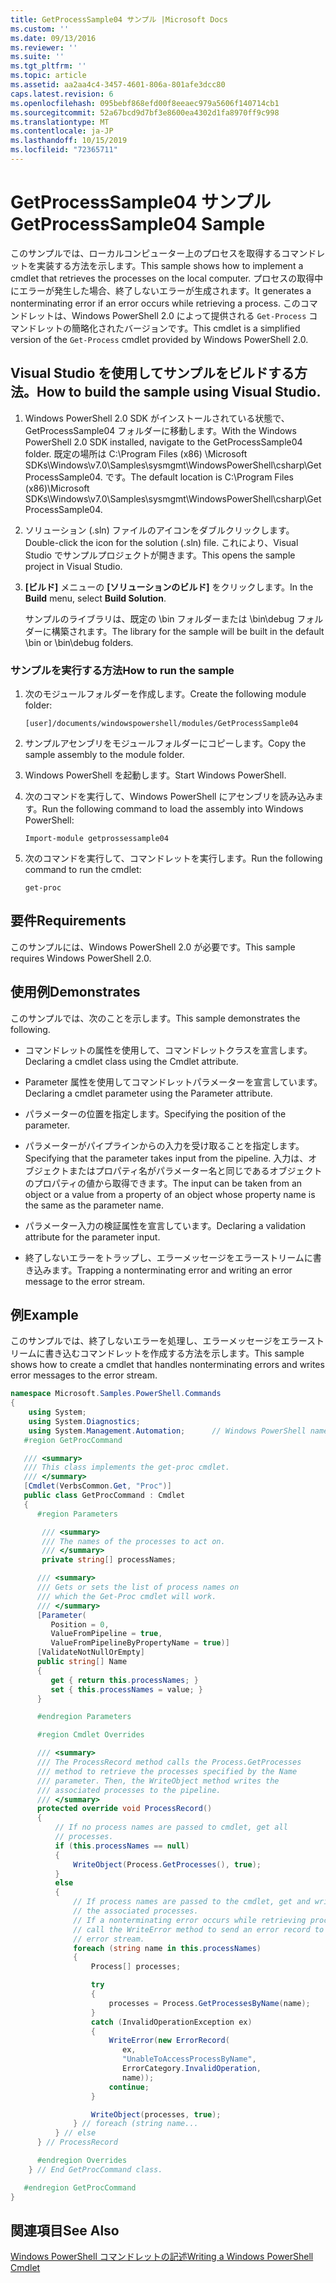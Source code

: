 ```yaml
---
title: GetProcessSample04 サンプル |Microsoft Docs
ms.custom: ''
ms.date: 09/13/2016
ms.reviewer: ''
ms.suite: ''
ms.tgt_pltfrm: ''
ms.topic: article
ms.assetid: aa2aa4c4-3457-4601-806a-801afe3dcc80
caps.latest.revision: 6
ms.openlocfilehash: 095bebf868efd00f8eeaec979a5606f140714cb1
ms.sourcegitcommit: 52a67bcd9d7bf3e8600ea4302d1fa8970ff9c998
ms.translationtype: MT
ms.contentlocale: ja-JP
ms.lasthandoff: 10/15/2019
ms.locfileid: "72365711"
---
```

# <a name="getprocesssample04-sample"></a><span data-ttu-id="554fd-102">GetProcessSample04 サンプル</span><span class="sxs-lookup"><span data-stu-id="554fd-102">GetProcessSample04 Sample</span></span>

<span data-ttu-id="554fd-103">このサンプルでは、ローカルコンピューター上のプロセスを取得するコマンドレットを実装する方法を示します。</span><span class="sxs-lookup"><span data-stu-id="554fd-103">This sample shows how to implement a cmdlet that retrieves the processes on the local computer.</span></span> <span data-ttu-id="554fd-104">プロセスの取得中にエラーが発生した場合、終了しないエラーが生成されます。</span><span class="sxs-lookup"><span data-stu-id="554fd-104">It generates a nonterminating error if an error occurs while retrieving a process.</span></span> <span data-ttu-id="554fd-105">このコマンドレットは、Windows PowerShell 2.0 によって提供される `Get-Process` コマンドレットの簡略化されたバージョンです。</span><span class="sxs-lookup"><span data-stu-id="554fd-105">This cmdlet is a simplified version of the `Get-Process` cmdlet provided by Windows PowerShell 2.0.</span></span>

## <a name="how-to-build-the-sample-using-visual-studio"></a><span data-ttu-id="554fd-106">Visual Studio を使用してサンプルをビルドする方法。</span><span class="sxs-lookup"><span data-stu-id="554fd-106">How to build the sample using Visual Studio.</span></span>

1. <span data-ttu-id="554fd-107">Windows PowerShell 2.0 SDK がインストールされている状態で、GetProcessSample04 フォルダーに移動します。</span><span class="sxs-lookup"><span data-stu-id="554fd-107">With the Windows PowerShell 2.0 SDK installed, navigate to the GetProcessSample04 folder.</span></span> <span data-ttu-id="554fd-108">既定の場所は C:\Program Files (x86) \Microsoft SDKs\Windows\v7.0\Samples\sysmgmt\WindowsPowerShell\csharp\GetProcessSample04. です。</span><span class="sxs-lookup"><span data-stu-id="554fd-108">The default location is C:\Program Files (x86)\Microsoft SDKs\Windows\v7.0\Samples\sysmgmt\WindowsPowerShell\csharp\GetProcessSample04.</span></span>

2. <span data-ttu-id="554fd-109">ソリューション (.sln) ファイルのアイコンをダブルクリックします。</span><span class="sxs-lookup"><span data-stu-id="554fd-109">Double-click the icon for the solution (.sln) file.</span></span> <span data-ttu-id="554fd-110">これにより、Visual Studio でサンプルプロジェクトが開きます。</span><span class="sxs-lookup"><span data-stu-id="554fd-110">This opens the sample project in Visual Studio.</span></span>

3. <span data-ttu-id="554fd-111">**[ビルド]** メニューの **[ソリューションのビルド]** をクリックします。</span><span class="sxs-lookup"><span data-stu-id="554fd-111">In the **Build** menu, select **Build Solution**.</span></span>

    <span data-ttu-id="554fd-112">サンプルのライブラリは、既定の \bin フォルダーまたは \bin\debug フォルダーに構築されます。</span><span class="sxs-lookup"><span data-stu-id="554fd-112">The library for the sample will be built in the default \bin or \bin\debug folders.</span></span>

### <a name="how-to-run-the-sample"></a><span data-ttu-id="554fd-113">サンプルを実行する方法</span><span class="sxs-lookup"><span data-stu-id="554fd-113">How to run the sample</span></span>

1. <span data-ttu-id="554fd-114">次のモジュールフォルダーを作成します。</span><span class="sxs-lookup"><span data-stu-id="554fd-114">Create the following module folder:</span></span>

    `[user]/documents/windowspowershell/modules/GetProcessSample04`

2. <span data-ttu-id="554fd-115">サンプルアセンブリをモジュールフォルダーにコピーします。</span><span class="sxs-lookup"><span data-stu-id="554fd-115">Copy the sample assembly to the module folder.</span></span>

3. <span data-ttu-id="554fd-116">Windows PowerShell を起動します。</span><span class="sxs-lookup"><span data-stu-id="554fd-116">Start Windows PowerShell.</span></span>

4. <span data-ttu-id="554fd-117">次のコマンドを実行して、Windows PowerShell にアセンブリを読み込みます。</span><span class="sxs-lookup"><span data-stu-id="554fd-117">Run the following command to load the assembly into Windows PowerShell:</span></span>

    `Import-module getprossessample04`

5. <span data-ttu-id="554fd-118">次のコマンドを実行して、コマンドレットを実行します。</span><span class="sxs-lookup"><span data-stu-id="554fd-118">Run the following command to run the cmdlet:</span></span>

    `get-proc`

## <a name="requirements"></a><span data-ttu-id="554fd-119">要件</span><span class="sxs-lookup"><span data-stu-id="554fd-119">Requirements</span></span>

<span data-ttu-id="554fd-120">このサンプルには、Windows PowerShell 2.0 が必要です。</span><span class="sxs-lookup"><span data-stu-id="554fd-120">This sample requires Windows PowerShell 2.0.</span></span>

## <a name="demonstrates"></a><span data-ttu-id="554fd-121">使用例</span><span class="sxs-lookup"><span data-stu-id="554fd-121">Demonstrates</span></span>

<span data-ttu-id="554fd-122">このサンプルでは、次のことを示します。</span><span class="sxs-lookup"><span data-stu-id="554fd-122">This sample demonstrates the following.</span></span>

- <span data-ttu-id="554fd-123">コマンドレットの属性を使用して、コマンドレットクラスを宣言します。</span><span class="sxs-lookup"><span data-stu-id="554fd-123">Declaring a cmdlet class using the Cmdlet attribute.</span></span>

- <span data-ttu-id="554fd-124">Parameter 属性を使用してコマンドレットパラメーターを宣言しています。</span><span class="sxs-lookup"><span data-stu-id="554fd-124">Declaring a cmdlet parameter using the Parameter attribute.</span></span>

- <span data-ttu-id="554fd-125">パラメーターの位置を指定します。</span><span class="sxs-lookup"><span data-stu-id="554fd-125">Specifying the position of the parameter.</span></span>

- <span data-ttu-id="554fd-126">パラメーターがパイプラインからの入力を受け取ることを指定します。</span><span class="sxs-lookup"><span data-stu-id="554fd-126">Specifying that the parameter takes input from the pipeline.</span></span> <span data-ttu-id="554fd-127">入力は、オブジェクトまたはプロパティ名がパラメーター名と同じであるオブジェクトのプロパティの値から取得できます。</span><span class="sxs-lookup"><span data-stu-id="554fd-127">The input can be taken from an object or a value from a property of an object whose property name is the same as the parameter name.</span></span>

- <span data-ttu-id="554fd-128">パラメーター入力の検証属性を宣言しています。</span><span class="sxs-lookup"><span data-stu-id="554fd-128">Declaring a validation attribute for the parameter input.</span></span>

- <span data-ttu-id="554fd-129">終了しないエラーをトラップし、エラーメッセージをエラーストリームに書き込みます。</span><span class="sxs-lookup"><span data-stu-id="554fd-129">Trapping a nonterminating error and writing an error message to the error stream.</span></span>

## <a name="example"></a><span data-ttu-id="554fd-130">例</span><span class="sxs-lookup"><span data-stu-id="554fd-130">Example</span></span>

<span data-ttu-id="554fd-131">このサンプルでは、終了しないエラーを処理し、エラーメッセージをエラーストリームに書き込むコマンドレットを作成する方法を示します。</span><span class="sxs-lookup"><span data-stu-id="554fd-131">This sample shows how to create a cmdlet that handles nonterminating errors and writes error messages to the error stream.</span></span>

```csharp
namespace Microsoft.Samples.PowerShell.Commands
{
    using System;
    using System.Diagnostics;
    using System.Management.Automation;      // Windows PowerShell namespace.
   #region GetProcCommand

   /// <summary>
   /// This class implements the get-proc cmdlet.
   /// </summary>
   [Cmdlet(VerbsCommon.Get, "Proc")]
   public class GetProcCommand : Cmdlet
   {
      #region Parameters

       /// <summary>
       /// The names of the processes to act on.
       /// </summary>
       private string[] processNames;

      /// <summary>
      /// Gets or sets the list of process names on
      /// which the Get-Proc cmdlet will work.
      /// </summary>
      [Parameter(
         Position = 0,
         ValueFromPipeline = true,
         ValueFromPipelineByPropertyName = true)]
      [ValidateNotNullOrEmpty]
      public string[] Name
      {
         get { return this.processNames; }
         set { this.processNames = value; }
      }

      #endregion Parameters

      #region Cmdlet Overrides

      /// <summary>
      /// The ProcessRecord method calls the Process.GetProcesses
      /// method to retrieve the processes specified by the Name
      /// parameter. Then, the WriteObject method writes the
      /// associated processes to the pipeline.
      /// </summary>
      protected override void ProcessRecord()
      {
          // If no process names are passed to cmdlet, get all
          // processes.
          if (this.processNames == null)
          {
              WriteObject(Process.GetProcesses(), true);
          }
          else
          {
              // If process names are passed to the cmdlet, get and write
              // the associated processes.
              // If a nonterminating error occurs while retrieving processes,
              // call the WriteError method to send an error record to the
              // error stream.
              foreach (string name in this.processNames)
              {
                  Process[] processes;

                  try
                  {
                      processes = Process.GetProcessesByName(name);
                  }
                  catch (InvalidOperationException ex)
                  {
                      WriteError(new ErrorRecord(
                         ex,
                         "UnableToAccessProcessByName",
                         ErrorCategory.InvalidOperation,
                         name));
                      continue;
                  }

                  WriteObject(processes, true);
              } // foreach (string name...
          } // else
      } // ProcessRecord

      #endregion Overrides
    } // End GetProcCommand class.

   #endregion GetProcCommand
}
```

## <a name="see-also"></a><span data-ttu-id="554fd-132">関連項目</span><span class="sxs-lookup"><span data-stu-id="554fd-132">See Also</span></span>

[<span data-ttu-id="554fd-133">Windows PowerShell コマンドレットの記述</span><span class="sxs-lookup"><span data-stu-id="554fd-133">Writing a Windows PowerShell Cmdlet</span></span>](./writing-a-windows-powershell-cmdlet.md)
